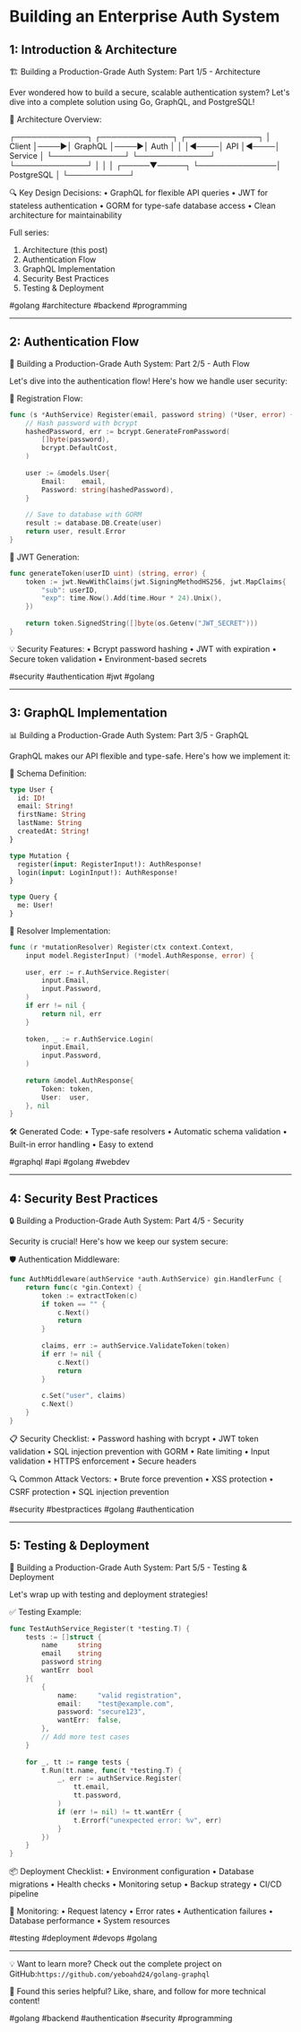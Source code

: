 # Building an Enterprise Auth System

## 1: Introduction & Architecture
🏗️ Building a Production-Grade Auth System: Part 1/5 - Architecture

Ever wondered how to build a secure, scalable authentication system? Let's dive into a complete solution using Go, GraphQL, and PostgreSQL! 

📐 Architecture Overview:

┌─────────────┐     ┌─────────────┐     ┌─────────────┐
│   Client    │────▶│  GraphQL    │────▶│    Auth     │
│             │◀────│    API      │◀────│  Service    │
└─────────────┘     └─────────────┘     └─────────────┘
                           │                    │
                           │              ┌─────▼─────┐
                           └──────────────│ PostgreSQL │
                                         └───────────┘


🔍 Key Design Decisions:
• GraphQL for flexible API queries
• JWT for stateless authentication
• GORM for type-safe database access
• Clean architecture for maintainability

Full series:
1. Architecture (this post)
2. Authentication Flow
3. GraphQL Implementation
4. Security Best Practices
5. Testing & Deployment

#golang #architecture #backend #programming

---

## 2: Authentication Flow
🔐 Building a Production-Grade Auth System: Part 2/5 - Auth Flow

Let's dive into the authentication flow! Here's how we handle user security:

📝 Registration Flow:
```go
func (s *AuthService) Register(email, password string) (*User, error) {
    // Hash password with bcrypt
    hashedPassword, err := bcrypt.GenerateFromPassword(
        []byte(password), 
        bcrypt.DefaultCost,
    )
    
    user := &models.User{
        Email:    email,
        Password: string(hashedPassword),
    }
    
    // Save to database with GORM
    result := database.DB.Create(user)
    return user, result.Error
}
```

🎫 JWT Generation:
```go
func generateToken(userID uint) (string, error) {
    token := jwt.NewWithClaims(jwt.SigningMethodHS256, jwt.MapClaims{
        "sub": userID,
        "exp": time.Now().Add(time.Hour * 24).Unix(),
    })
    
    return token.SignedString([]byte(os.Getenv("JWT_SECRET")))
}
```

💡 Security Features:
• Bcrypt password hashing
• JWT with expiration
• Secure token validation
• Environment-based secrets

#security #authentication #jwt #golang

---

## 3: GraphQL Implementation
📊 Building a Production-Grade Auth System: Part 3/5 - GraphQL

GraphQL makes our API flexible and type-safe. Here's how we implement it:

📜 Schema Definition:
```graphql
type User {
  id: ID!
  email: String!
  firstName: String
  lastName: String
  createdAt: String!
}

type Mutation {
  register(input: RegisterInput!): AuthResponse!
  login(input: LoginInput!): AuthResponse!
}

type Query {
  me: User!
}
```

🔄 Resolver Implementation:
```go
func (r *mutationResolver) Register(ctx context.Context, 
    input model.RegisterInput) (*model.AuthResponse, error) {
    
    user, err := r.AuthService.Register(
        input.Email, 
        input.Password,
    )
    if err != nil {
        return nil, err
    }
    
    token, _ := r.AuthService.Login(
        input.Email, 
        input.Password,
    )
    
    return &model.AuthResponse{
        Token: token,
        User:  user,
    }, nil
}
```

🛠️ Generated Code:
• Type-safe resolvers
• Automatic schema validation
• Built-in error handling
• Easy to extend

#graphql #api #golang #webdev

---

## 4: Security Best Practices
🔒 Building a Production-Grade Auth System: Part 4/5 - Security

Security is crucial! Here's how we keep our system secure:

🛡️ Authentication Middleware:
```go
func AuthMiddleware(authService *auth.AuthService) gin.HandlerFunc {
    return func(c *gin.Context) {
        token := extractToken(c)
        if token == "" {
            c.Next()
            return
        }
        
        claims, err := authService.ValidateToken(token)
        if err != nil {
            c.Next()
            return
        }
        
        c.Set("user", claims)
        c.Next()
    }
}
```

📋 Security Checklist:
• Password hashing with bcrypt
• JWT token validation
• SQL injection prevention with GORM
• Rate limiting
• Input validation
• HTTPS enforcement
• Secure headers

🔍 Common Attack Vectors:
• Brute force prevention
• XSS protection
• CSRF protection
• SQL injection prevention

#security #bestpractices #golang #authentication

---

## 5: Testing & Deployment
🚀 Building a Production-Grade Auth System: Part 5/5 - Testing & Deployment

Let's wrap up with testing and deployment strategies!

✅ Testing Example:
```go
func TestAuthService_Register(t *testing.T) {
    tests := []struct {
        name     string
        email    string
        password string
        wantErr  bool
    }{
        {
            name:     "valid registration",
            email:    "test@example.com",
            password: "secure123",
            wantErr:  false,
        },
        // Add more test cases
    }
    
    for _, tt := range tests {
        t.Run(tt.name, func(t *testing.T) {
            _, err := authService.Register(
                tt.email, 
                tt.password,
            )
            if (err != nil) != tt.wantErr {
                t.Errorf("unexpected error: %v", err)
            }
        })
    }
}
```

📦 Deployment Checklist:
• Environment configuration
• Database migrations
• Health checks
• Monitoring setup
• Backup strategy
• CI/CD pipeline

🔄 Monitoring:
• Request latency
• Error rates
• Authentication failures
• Database performance
• System resources

#testing #deployment #devops #golang

---

💡 Want to learn more? Check out the complete project on GitHub:`https://github.com/yeboahd24/golang-graphql`

🙏 Found this series helpful? Like, share, and follow for more technical content!

#golang #backend #authentication #security #programming
